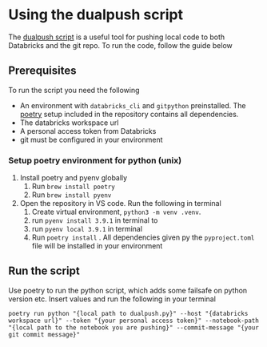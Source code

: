 # Using the dualpush script

The [dualpush script](../utils/dualpush.py) is a useful tool for pushing local code to both Databricks and the git repo. To run the code, follow the guide below

## Prerequisites

To run the script you need the following

- An environment with `databricks_cli` and `gitpython` preinstalled. The [poetry](https://python-poetry.org/) setup included in the repository contains all dependencies.
- The databricks workspace url
- A personal access token from Databricks
- git must be configured in your environment

### Setup poetry environment for python (unix)

1. Install poetry and pyenv globally
   1. Run `brew install poetry`
   2. Run `brew install pyenv`
2. Open the repository in VS code. Run the following in terminal
   1. Create virtual environment, `python3 -m venv .venv`.
   2. run `pyenv install 3.9.1` in terminal to 
   3. run `pyenv local 3.9.1` in terminal
   4. Run `poetry install` . All dependencies given py the `pyproject.toml` file will be installed in your environment

## Run the script

Use poetry to run the python script, which adds some failsafe on python version etc. Insert values and run the following in your terminal

`poetry run python "{local path to dualpush.py}" --host "{databricks workspace url}" --token "{your personal access token}" --notebook-path "{local path to the notebook you are pushing}" --commit-message "{your git commit message}"`
